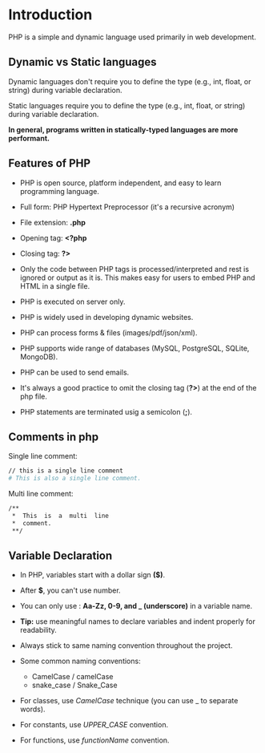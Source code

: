 # Introduction

PHP is a simple and dynamic language used primarily in web development.

## Dynamic vs Static languages

Dynamic languages don't require you to define the type (e.g., int, float, or string) during variable declaration.

Static languages require you to define the type (e.g., int, float, or string) during variable declaration.

**In general, programs written in statically-typed languages are more performant.**

## Features of PHP

- PHP is open source, platform independent, and easy to learn programming language.

- Full form: PHP Hypertext Preprocessor (it's a recursive acronym)

- File extension: **.php**

- Opening tag: **<?php**

- Closing tag: **?>**

- Only the code between PHP tags _<?php ?>_ is processed/interpreted and rest is ignored or output as it is. This makes easy for users to embed PHP and HTML in a single file.

- PHP is executed on server only.

- PHP is widely used in developing dynamic websites.

- PHP can process forms & files (images/pdf/json/xml).

- PHP supports wide range of databases (MySQL, PostgreSQL, SQLite, MongoDB).

- PHP can be used to send emails.
- It's always a good practice to omit the closing tag (**?>**) at the end of the php file.
- PHP statements are terminated usig a semicolon (**;**).

## Comments in php

Single line comment:

```sh
// this is a single line comment
# This is also a single line comment.
```

Multi line comment:

```sh
/**
 *  This  is  a  multi  line
 *  comment.
 **/
```

## Variable Declaration

- In PHP, variables start with a dollar sign **($)**.

- After **$**, you can't use number.

- You can only use : **Aa-Zz, 0-9, and \_ (underscore)** in a variable name.

- **Tip:** use meaningful names to declare variables and indent properly for readability.

- Always stick to same naming convention throughout the project.

- Some common naming conventions:
  - CamelCase / camelCase
  - snake_case / Snake_Case
- For classes, use _CamelCase_ technique (you can use \_ to separate words).
- For constants, use _UPPER_CASE_ convention.
- For functions, use _functionName_ convention.
